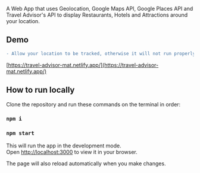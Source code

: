 
A Web App that uses Geolocation, Google Maps API, Google Places API and Travel Advisor's API to display Restaurants, Hotels and Attractions around your location.

## Demo
```diff
- Allow your location to be tracked, otherwise it will not run properly
```
[https://travel-advisor-mat.netlify.app/](https://travel-advisor-mat.netlify.app/)

## How to run locally

Clone the repository and run these commands on the terminal in order:
### `npm i`
### `npm start`

This will run the app in the development mode.\
Open [http://localhost:3000](http://localhost:3000) to view it in your browser.

The page will also reload automatically when you make changes.
